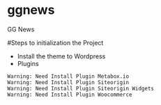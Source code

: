 # ggnews
GG News

#Steps to initialization the Project
- Install the theme to Wordpress
- Plugins
```
Warning: Need Install Plugin Metabox.io
Warning: Need Install Plugin Siteorigin
Warning: Need Install Plugin Siteorigin Widgets
Warning: Need Install Plugin Woocommerce
```